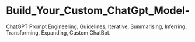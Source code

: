 # Build_Your_Custom_ChatGpt_Model-
ChatGPT Prompt Engineering, Guidelines, Iterative, Summarising, Inferring, Transforming, Expanding, Custom ChatBot.
